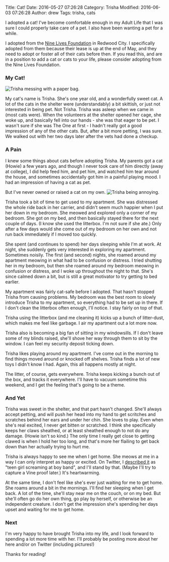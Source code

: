 Title: Cat!
Date: 2016-05-27 07:26:28
Category: Trisha
Modified: 2016-06-03 07:26:28
Author: drew
Tags: trisha, cats

I adopted a cat!
I've become comfortable enough in my Adult Life that I was sure I could properly take care of a pet.
I also have been wanting a pet for a while.

I adopted from the
[Nine Lives Foundation](http://www.ninelivesfoundation.org/)
in Redwood City.
I specifically adopted from them because their lease is up at the end of May,
and they need to adopt or foster all of their cats before then.
If you read this,
and are in a position to add a cat or cats to your life,
please consider adopting from the Nine Lives Foundation.

### My Cat!
<img src="{static}/media/trisha/trisha_bag.jpg" alt="Trisha messing with a paper bag."/>

My cat's name is Trisha.
She's one year old,
and a wonderfully sweet cat.
A lot of the cats in the shelter were (understandably) a bit skittish,
or just not interested in being pet.
Not Trisha.
Trisha was asleep when we came in
(most cats were).
When the volunteers at the shelter opened her cage,
she woke up, and basically fell into our hands - she was that eager to be pet.
I wasn't sure if she was The One at first - I hadn't really got a good impression of any of the other cats.
But,
after a bit more petting,
I was sure.
We walked out with her two days later after the vets had done a checkup.

### A Pain
I knew some things about cats before adopting Trisha.
My parents got a cat
(Howie)
a few years ago,
and though I never took care of him directly
(away at college),
I did help feed him,
and pet him,
and watched him tear around the house,
and sometimes accidentally got him in a painful playing mood.
I had an impression of having a cat as pet.

But I've never owned or raised a cat on my own.
<img src="{static}/media/trisha/annoying.jpg" alt="Trisha being annoying."/>

Trisha took a bit of time to get used to my apartment.
She was distressed the whole ride back in her carrier,
and didn't seem much happier when I put her down in my bedroom.
She meowed and explored only a corner of my bedroom.
She got on my bed,
and then basically stayed there for the next couple of days.
(I know she used the litterbox.
I'm not sure if she ate.)
Only after a few days would she come out of my bedroom on her own and not run back immediately if I moved too quickly.

She spent
(and continues to spend)
her days sleeping while I'm at work.
At night,
she suddenly gets very interested in exploring my apartment.
Sometimes
noisily. The first (and second) nights, she roamed around my apartment meowing
in what had to be confusion or distress. I tried shutting her in my bedroom, but
then she roamed around my bedroom meowing in confusion or distress, and I woke
up throughout the night to that. She's since calmed down a bit, but is still a
great motivator to try getting to bed earlier.

My apartment was fairly cat-safe before I adopted. That hasn't stopped Trisha
from causing problems. My bedroom was the best room to slowly introduce Trisha
to my apartment, so everything had to be set up in there. If I don't clean the
litterbox often enough, I'll notice. I stay fairly on top of that.

Trisha using the litterbox
(and me cleaning it)
kicks up a bunch of litter-dust,
which makes me feel like garbage.
I air my apartment out a lot more now.

Trisha also is becoming a big fan of sitting in my windowsills.
If I don't leave some of my blinds raised,
she'll shove her way through them to sit by the window.
I can feel my security deposit ticking down.

Trisha likes playing around my apartment.
I've come out in the morning to find things moved around or knocked off shelves.
Trisha finds a lot of new toys I didn't know I had.
Again,
this all happens mostly at night.

The litter,
of course,
gets everywhere.
Trisha keeps kicking a bunch out of the box,
and tracks it everywhere.
I'll have to vacuum sometime this weekend,
and I get the feeling that's going to be a theme.

### And Yet
Trisha was sweet in the shelter,
and that part hasn't changed.
She'll always accept petting,
and will push her head into my hand to get scritches and scratches behind her ears and under her chin.
She loves to play.
Even when she's real excited,
I never get bitten or scratched.
I think she specifically keeps her claws sheathed,
or at least sheathed enough to not do any damage.
(Howie isn't so kind.)
The only time I really get close to getting clawed is when I hold her too long,
and that's more her flailing to get back down than her actually trying to hurt me.

Trisha is always happy to see me when I get home.
She meows at me in a way I can only interpret as happy or excited.
On Twitter, I
[described it](https://twitter.com/andrewjmichaud/status/735651965875539968) as "teen girl screaming at boy band",
and I'll stand by that.
(Maybe I'll try to capture a Vine proof later.)
It's heartwarming.

At the same time,
I don't feel like she's ever just waiting for me to get home.
She roams around a bit in the mornings.
I'll find her sleeping when I get back.
A lot of the time,
she'll stay near me on the couch,
or on my bed.
But she'll often go do her own thing,
go play by herself,
or otherwise be an independent creature.
I don't get the impression she's spending her days upset and waiting for me to get home.

### Next
I'm very happy to have brought Trisha into my life,
and I look forward to spending a lot more time with her.
I'll probably be posting more about her here and/or on Twitter
(including pictures!)

Thanks for reading!
